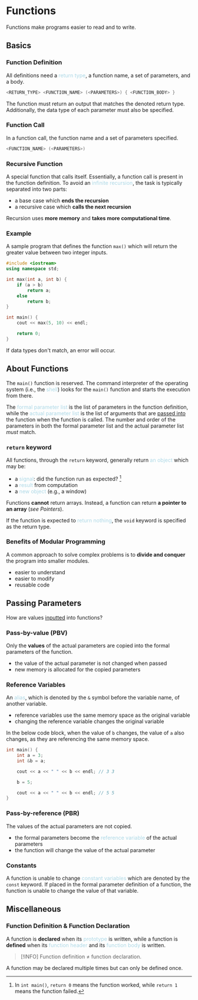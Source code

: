 # Functions
Functions make programs easier to read and to write.

## Basics
### Function Definition
All definitions need a <span style = "color:lightblue">return type</span>, a function name, a set of parameters, and a body.

```C++
<RETURN_TYPE> <FUNCTION_NAME> (<PARAMETERS>) { <FUNCTION_BODY> }
```

The function must return an output that matches the denoted return type. Additionally, the data type of each parameter must also be specified.

### Function Call
In a function call, the function name and a set of parameters specified.

```C++
<FUNCTION_NAME> (<PARAMETERS>)
```

### Recursive Function
A special function that calls itself. Essentially, a function call is present in the function definition. To avoid an <span style = "color:lightblue">infinite recursion</span>, the task is typically separated into two parts:
- a base case which **ends the recursion**
- a recursive case which **calls the next recursion**

Recursion uses **more memory** and **takes more computational time**.

### Example
A sample program that defines the function `max()` which will return the greater value between two integer inputs.

```C++
#include <iostream>
using namespace std;

int max(int a, int b) {
	if (a > b)
		return a;
	else
		return b;
}

int main() {
	cout << max(5, 10) << endl;

	return 0;
}
```

If data types don't match, an error will occur.

## About Functions
The `main()` function is reserved. The command interpreter of the operating system (i.e., the <span style = "color:lightblue">shell</span>) looks for the `main()` function and starts the execution from there.

The <span style = "color:lightblue">formal parameter list</span> is the list of parameters in the function definition, while the <span style = "color:lightblue">actual parameter list</span> is the list of arguments that are <u>passed into</u> the function when the function is called. The number and order of the parameters in both the formal parameter list and the actual parameter list *must* match.

### `return` keyword
All functions, through the `return` keyword, generally return <span style = "color:lightblue">an object</span> which may be:
- a <span style = "color:lightblue">signal</span>: did the function run as expected? [^1]
- a <span style = "color:lightblue">result</span> from computation
- a <span style = "color:lightblue">new object</span> (e.g., a window)

Functions **cannot** return arrays. Instead, a function can return **a pointer to an array** (*see Pointers*).

If the function is expected to <span style = "color:lightblue">return nothing</span>, the `void` keyword is specified as the return type.

### Benefits of Modular Programming
A common approach to solve complex problems is to **divide and conquer** the program into smaller modules.
- easier to understand
- easier to modify
- reusable code

## Passing Parameters
How are values <u>inputted</u> into functions?

### Pass-by-value (PBV)
Only the **values** of the actual parameters are copied into the formal parameters of the function.
- the value of the actual parameter is not changed when passed
- new memory is allocated for the copied parameters

### Reference Variables
An <span style = "color:lightblue">alias</span>, which is denoted by the `&` symbol before the variable name, of another variable.
- reference variables use the same memory space as the original variable
- changing the reference variable changes the original variable

In the below code block, when the value of `b` changes, the value of `a` also changes, as they are referencing the same memory space.

```C++
int main() {
	int a = 3;
	int &b = a;

	cout << a << " " << b << endl; // 3 3

	b = 5;

	cout << a << " " << b << endl; // 5 5
}

```

### Pass-by-reference (PBR)
The values of the actual parameters are not copied.
- the formal parameters become the <span style = "color:lightblue">reference variable</span> of the actual parameters
- the function will change the value of the actual parameter

### Constants
A function is unable to change <span style = "color:lightblue">constant variables</span> which are denoted by the `const` keyword. If placed in the formal parameter definition of a function, the function is unable to change the value of that variable.

## Miscellaneous
### Function Definition & Function Declaration
A function is **declared** when its <span style = "color:lightblue">prototype</span> is written, while a function is **defined** when its <span style = "color:lightblue">function header</span> and its <span style = "color:lightblue">function body</span> is written.

> [!INFO]
> Function definition ≠ function declaration.

A function may be declared multiple times but can only be defined once.



[^1]: In `int main()`, `return 0` means the function worked, while `return 1` means the function failed.